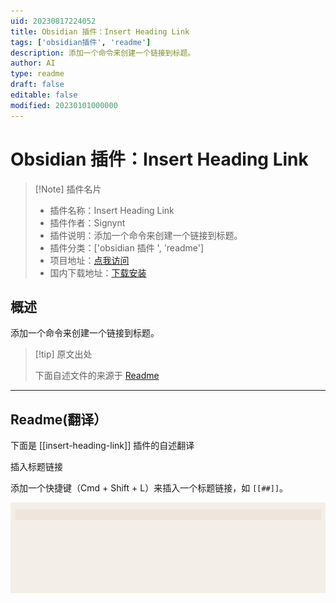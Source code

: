 ```yaml
---
uid: 20230817224052
title: Obsidian 插件：Insert Heading Link
tags: ['obsidian插件', 'readme']
description: 添加一个命令来创建一个链接到标题。
author: AI
type: readme
draft: false
editable: false
modified: 20230101000000
---
```


# Obsidian 插件：Insert Heading Link

> [!Note] 插件名片
> - 插件名称：Insert Heading Link
> - 插件作者：Signynt
> - 插件说明：添加一个命令来创建一个链接到标题。
> - 插件分类：['obsidian 插件 ', 'readme']
> - 项目地址：[点我访问](https://github.com/Signynt/insert-heading-link)
> - 国内下载地址：[下载安装](https://pkmer.cn/products/plugin/pluginMarket/?insert-heading-link)

## 概述

添加一个命令来创建一个链接到标题。

> [!tip] 原文出处
>
>下面自述文件的来源于 [Readme](https://ghproxy.net/https://raw.githubusercontent.com/Signynt/insert-heading-link/master/README.md)

---

## Readme(翻译）

下面是 [[insert-heading-link]] 插件的自述翻译

插入标题链接

添加一个快捷键（Cmd + Shift + L）来插入一个标题链接，如 `[[##]]`。

![示例](https://github.com/Signynt/insert-heading-link/blob/master/resources/gifs/insert-heading-link-example.gif)
